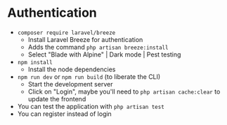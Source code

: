 # Authentication
- `composer require laravel/breeze`
  - Install Laravel Breeze for authentication
  - Adds the command `php artisan breeze:install`
  - Select "Blade with Alpine" | Dark mode | Pest testing
- `npm install`
  - Install the node dependencies
- `npm run dev` or `npm run build` (to liberate the CLI)
  - Start the development server
  - Click on "Login", maybe you'll need to `php artisan cache:clear` to update the frontend
- You can test the application with `php artisan test`
- You can register instead of login
